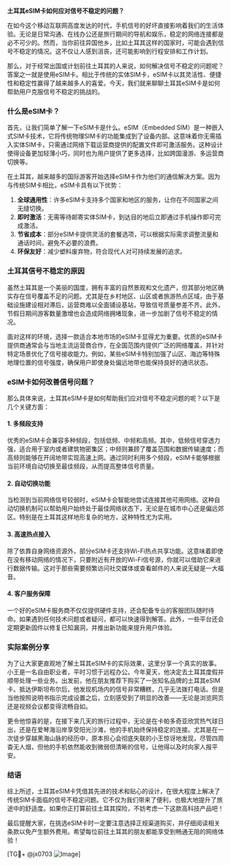 **土耳其eSIM卡如何应对信号不稳定的问题？**

在如今这个移动互联网高度发达的时代，手机信号的好坏直接影响着我们的生活体验。无论是日常沟通、在线办公还是旅行期间的导航和娱乐，稳定的网络连接都是必不可少的。然而，当你前往异国他乡，比如土耳其这样的国家时，可能会遇到信号不稳定的情况。这不仅让人感到沮丧，还可能影响到行程安排和工作计划。

那么，对于经常出国或计划前往土耳其的人来说，如何解决信号不稳定的问题呢？答案之一就是使用eSIM卡。相比于传统的实体SIM卡，eSIM卡以其灵活性、便捷性和稳定性赢得了越来越多人的喜爱。今天，我们就来聊聊土耳其eSIM卡是如何帮助用户克服信号不稳定的挑战的。

### 什么是eSIM卡？

首先，让我们简单了解一下eSIM卡是什么。eSIM（Embedded SIM）是一种嵌入式SIM卡技术，它将传统物理SIM卡的功能集成到了设备内部。这意味着你无需插入实体SIM卡，只需通过网络下载运营商提供的配置文件即可激活服务。这种设计使得设备更加轻薄小巧，同时也为用户提供了更多选择，比如跨国漫游、多运营商切换等。

在土耳其，越来越多的国际游客开始选择eSIM卡作为他们的通信解决方案。因为与传统SIM卡相比，eSIM卡具有以下优势：

1. **全球通用性**：许多eSIM卡支持多个国家和地区的服务，让你在不同国家之间无缝切换。
2. **即时激活**：无需等待邮寄实体SIM卡，到达目的地后立即通过手机操作即可完成激活。
3. **节省成本**：部分eSIM卡提供灵活的套餐选项，可以根据实际需求调整流量和通话时间，避免不必要的浪费。
4. **环保友好**：减少塑料废弃物，符合现代人对可持续发展的追求。

### 土耳其信号不稳定的原因

虽然土耳其是一个美丽的国度，拥有丰富的自然景观和文化遗产，但其部分地区确实存在信号覆盖不足的问题。尤其是在乡村地区、山区或者旅游热点区域，由于基础设施建设相对滞后，运营商难以全面铺设基站，导致信号质量参差不齐。此外，节假日期间游客数量激增也会造成网络拥堵现象，进一步加剧了信号不稳定的情况。

面对这样的环境，选择一款适合本地市场的eSIM卡显得尤为重要。优质的eSIM卡提供商通常会与当地主流运营商合作，在全国范围内提供广泛的网络覆盖，并针对特定场景优化了信号接收能力。例如，某些eSIM卡特别加强了山区、海边等特殊地理位置的信号强度，确保用户即使身处偏远地带也能保持良好的通讯状态。

### eSIM卡如何改善信号问题？

那么具体来说，土耳其eSIM卡是如何帮助我们应对信号不稳定问题的呢？以下是几个关键方面：

#### 1. 多频段支持
优秀的eSIM卡会兼容多种频段，包括低频、中频和高频。其中，低频信号穿透力强，适合用于室内或者建筑物密集区；中频则兼顾了覆盖范围和数据传输速度；而高频则能够在开阔地带实现高速上网。通过同时利用多个频段，eSIM卡能够根据当前环境自动切换至最佳频段，从而提高整体信号质量。

#### 2. 自动切换功能
当检测到当前网络信号较弱时，eSIM卡会智能地尝试连接其他可用网络。这种自动切换机制可以帮助用户始终处于最佳网络状态下，无论是在城市中心还是偏远郊区。特别是在土耳其这样地形复杂的地方，这种特性尤为实用。

#### 3. 高速热点接入
除了依靠自身网络资源外，部分eSIM卡还支持Wi-Fi热点共享功能。这意味着即使在没有移动网络的情况下，只要附近有开放的Wi-Fi信号源，你就可以借助它来进行数据传输。这对于那些需要频繁访问社交媒体或查看邮件的人来说无疑是一大福音。

#### 4. 客户服务保障
一个好的eSIM卡服务商不仅仅提供硬件支持，还会配备专业的客服团队随时待命。如果遇到任何技术问题或者疑问，都可以快速得到解答。此外，一些平台还会定期更新固件以修复已知漏洞，并推出新功能来提升用户体验。

### 实际案例分享

为了让大家更直观地了解土耳其eSIM卡的实际效果，这里分享一个真实的故事。小王是一名自由职业者，平时习惯于远程办公。今年夏天，他决定去土耳其度假并顺带处理一些业务。出发前，他在朋友推荐下购买了一张知名品牌的土耳其eSIM卡。抵达伊斯坦布尔后，他发现机场内的信号非常糟糕，几乎无法拨打电话。但是当他按照说明书指示完成设置之后，立刻感受到了明显的改善——无论是浏览网页还是视频会议都变得流畅自如。

更令他惊喜的是，在接下来几天的旅行过程中，无论是在卡帕多奇亚欣赏热气球日出，还是在爱琴海沿岸享受阳光沙滩，他的手机始终保持稳定的连接。尤其是在一次徒步穿越黑海山脉的经历中，原本担心会彻底失联的小王惊讶地发现，尽管四周杳无人烟，但他的手机依然能收到微弱但清晰的信号，让他得以及时向家人报平安。

### 结语

综上所述，土耳其eSIM卡凭借其先进的技术和贴心的设计，在很大程度上解决了传统SIM卡面临的信号不稳定问题。它不仅为我们带来了便利，也极大地提升了旅途中的舒适度。如果你正打算前往土耳其探险，不妨考虑一下这款高科技产品吧！

最后提醒大家，在挑选eSIM卡时一定要注意选择正规渠道购买，并仔细阅读相关条款以免产生额外费用。希望每位前往土耳其的朋友都能享受到畅通无阻的网络体验！

[TG💪+ @jx0703 ![Image](https://github.com/user-attachments/assets/dbca1d08-cadb-493c-b0ec-ad6f7a83f270)]